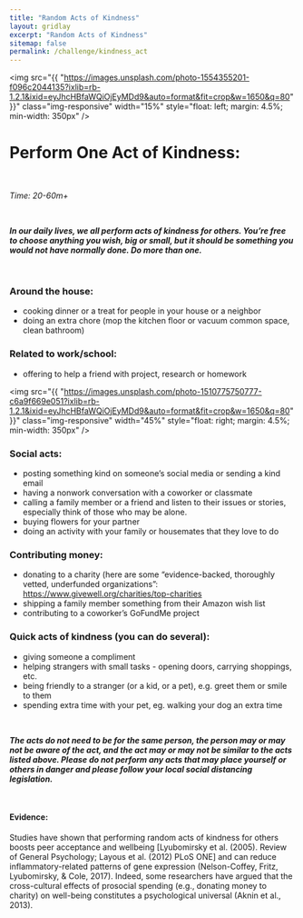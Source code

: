 ```yaml
---
title: "Random Acts of Kindness"
layout: gridlay
excerpt: "Random Acts of Kindness"
sitemap: false
permalink: /challenge/kindness_act
---
```



<img src="{{ "https://images.unsplash.com/photo-1554355201-f096c2044135?ixlib=rb-1.2.1&ixid=eyJhcHBfaWQiOjEyMDd9&auto=format&fit=crop&w=1650&q=80" }}" class="img-responsive" width="15%" style="float: left; margin: 4.5%; min-width: 350px" />


# Perform One Act of Kindness: 

&nbsp;

*Time: 20-60m+*

&nbsp;

***In our daily lives, we all perform acts of kindness for others. You’re free to choose anything you wish, big or small, but it should be something you would not have normally done. Do more than one.***

&nbsp;
&nbsp;
&nbsp;

### Around the house:
- cooking dinner or a treat for people in your house or a neighbor
- doing an extra chore (mop the kitchen floor or vacuum common space, clean bathroom)

### Related to work/school:
- offering to help a friend with project, research or homework

<img src="{{ "https://images.unsplash.com/photo-1510775750777-c6a9f669e051?ixlib=rb-1.2.1&ixid=eyJhcHBfaWQiOjEyMDd9&auto=format&fit=crop&w=1650&q=80" }}" class="img-responsive" width="45%" style="float: right; margin: 4.5%; min-width: 350px" />

### Social acts:
- posting something kind on someone’s social media or sending a kind email
- having a nonwork conversation with a coworker or classmate
- calling a family member or a friend and listen to their issues or stories, especially think of those who may be alone.
- buying flowers for your partner
- doing an activity with your family or housemates that they love to do

### Contributing money:
- donating to a charity (here are some “evidence-backed, thoroughly vetted, underfunded organizations”: https://www.givewell.org/charities/top-charities
- shipping a family member something from their Amazon wish list
- contributing to a coworker’s GoFundMe project

### Quick acts of kindness (you can do several):
- giving someone a compliment
- helping strangers with small tasks - opening doors, carrying shoppings, etc.
- being friendly to a stranger (or a kid, or a pet), e.g. greet them or smile to them
- spending extra time with your pet, eg. walking your dog an extra time

&nbsp;
&nbsp;

***The acts do not need to be for the same person, the person may or may not be aware of the act, and the act may or may not be similar to the acts listed above. Please do not perform any acts that may place yourself or others in danger and please follow your local social distancing legislation.***

&nbsp;
&nbsp;
&nbsp;

#### Evidence: 
Studies have shown that performing random acts of kindness for others boosts peer acceptance and wellbeing [Lyubomirsky et al. (2005). Review of General Psychology; Layous et al. (2012) PLoS ONE] and can reduce inflammatory-related patterns of gene expression (Nelson-Coffey, Fritz, Lyubomirsky, & Cole, 2017). Indeed, some researchers have argued that the cross-cultural effects of prosocial spending (e.g., donating money to charity) on well-being constitutes a psychological universal (Aknin et al., 2013). 

&nbsp;
&nbsp;
